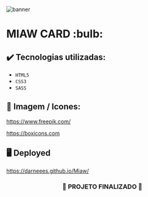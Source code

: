 ![banner](https://github.com/darneees/Miau/assets/79709843/c7db6d87-b196-4c70-970d-bf11c358a79c)

<h1>
  MIAW CARD :bulb:
</h1>

## ✔️ Tecnologias utilizadas:
- ``HTML5``
- ``CSS3``
- ``SASS``

## :paperclip: Imagem / Icones:

https://www.freepik.com/

https://boxicons.com

## :desktop_computer: Deployed

https://darneees.github.io/Miaw/

<h3 align="center">
  
  :construction: PROJETO FINALIZADO :construction:
  
</h3>
